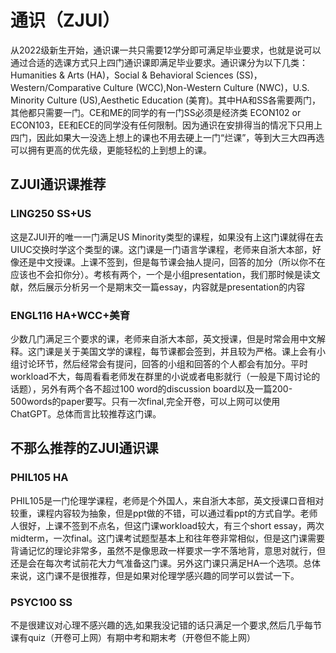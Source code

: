 # 通识（ZJUI）

从2022级新生开始，通识课一共只需要12学分即可满足毕业要求，也就是说可以通过合适的选课方式只上四门通识课即满足毕业要求。通识课分为以下几类：Humanities & Arts (HA)，Social & Behavioral Sciences (SS)，Western/Comparative Culture (WCC),Non-Western Culture (NWC)，U.S. Minority Culture (US),Aesthetic Education (美育)。其中HA和SS各需要两门，其他都只需要一门。CE和ME的同学的有一门SS必须是经济类 ECON102 or ECON103，EE和ECE的同学没有任何限制。因为通识在安排得当的情况下只用上四门，因此如果大一没选上想上的课也不用去硬上一门“烂课”，等到大三大四再选可以拥有更高的优先级，更能轻松的上到想上的课。

## ZJUI通识课推荐

### LING250 SS+US

这是ZJUI开的唯一一门满足US Minority类型的课程，如果没有上这门课就得在去UIUC交换时学这个类型的课。这门课是一门语言学课程，老师来自浙大本部，好像还是中文授课。上课不签到，但是每节课会抽人提问，回答的加分（所以你不在应该也不会扣你分）。考核有两个，一个是小组presentation，我们那时候是读文献，然后展示分析另一个是期末交一篇essay，内容就是presentation的内容

### ENGL116 HA+WCC+美育

少数几门满足三个要求的课，老师来自浙大本部，英文授课，但是时常会用中文解释。这门课是关于美国文学的课程，每节课都会签到，并且较为严格。课上会有小组讨论环节，然后经常会有提问，回答的小组和回答的个人都会有加分。平时workload不大，每周看看老师发在群里的小说或者电影就行（一般是下周讨论的话题），另外有两个各不超过100 word的discussion board以及一篇200-500words的paper要写。只有一次final,完全开卷，可以上网可以使用ChatGPT。总体而言比较推荐这门课。

## 不那么推荐的ZJUI通识课

### PHIL105 HA

PHIL105是一门伦理学课程，老师是个外国人，来自浙大本部，英文授课口音相对较重，课程内容较为抽象，但是ppt做的不错，可以通过看ppt的方式自学。老师人很好，上课不签到不点名，但这门课workload较大，有三个short essay，两次midterm，一次final。这门课考试题型基本上和往年卷非常相似，但是这门课需要背诵记忆的理论非常多，虽然不是像思政一样要求一字不落地背，意思对就行，但还是会在每次考试前花大力气准备这门课。另外这门课只满足HA一个选项。总体来说，这门课不是很推荐，但是如果对伦理学感兴趣的同学可以尝试一下。
### PSYC100 SS
不是很建议对心理不感兴趣的选,如果我没记错的话只满足一个要求,然后几乎每节课有quiz（开卷可上网）有期中考和期末考（开卷但不能上网）
